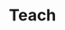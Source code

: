 ---
layout: post 
title: Teach
search_exclude: true
permalink: /teach/lists_and_filtering_algorithms
---